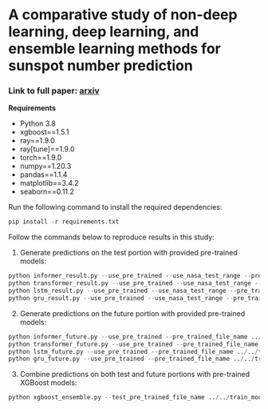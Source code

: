 # A comparative study of non-deep learning, deep learning, and ensemble learning methods for sunspot number prediction

### Link to full paper: [arxiv](https://arxiv.org/abs/2203.05757)

**Requirements**
 - Python 3.8
 - xgboost==1.5.1
 - ray==1.9.0 
 - ray[tune]==1.9.0 
 - torch==1.9.0
 - numpy==1.20.3 
 - pandas==1.1.4
 - matplotlib==3.4.2 
 - seaborn==0.11.2

Run the following command to install the required dependencies:
```python
pip install -r requirements.txt
```
Follow the commands below to reproduce results in this study:

 1. Generate predictions on the test portion with provided pre-trained models:
 ```python
 python informer_result.py --use_pre_trained --use_nasa_test_range --pre_trained_file_name ../../train_models/best_informer.pth
 python transformer_result.py --use_pre_trained --use_nasa_test_range --pre_trained_file_name ../../train_models/best_transformer.pth
 python lstm_result.py --use_pre_trained --use_nasa_test_range --pre_trained_file_name ../../train_models/best_lstm.pth
 python gru_result.py --use_pre_trained --use_nasa_test_range --pre_trained_file_name ../../train_models/best_gru.pth
 ```
 2. Generate predictions on the future portion with provided pre-trained models:
 ```python
 python informer_future.py --use_pre_trained --pre_trained_file_name ../../train_models/best_informer_future.pth
 python transformer_future.py --use_pre_trained --pre_trained_file_name ../../train_models/best_transformer_future.pth
 python lstm_future.py --use_pre_trained --pre_trained_file_name ../../train_models/best_lstm_future.pth
 python gru_future.py --use_pre_trained --pre_trained_file_name ../../train_models/best_gru_future.pth
 ```
 3. Combine predictions on both test and future portions with pre-trained XGBoost models:
  ```python
 python xgboost_ensemble.py --test_pre_trained_file_name ../../train_models/xgboost_dl.pth --future_pre_trained_file_name ../../train_models/xgboost_future.pth
 ```


